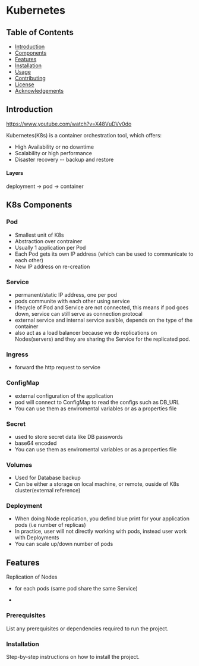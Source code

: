 # Kubernetes

## Table of Contents
- [Introduction](#introduction)
- [Components](#k8s-components)
- [Features](#features)
- [Installation](#installation)
- [Usage](#usage)
- [Contributing](#contributing)
- [License](#license)
- [Acknowledgements](#acknowledgements)

## Introduction

https://www.youtube.com/watch?v=X48VuDVv0do

Kubernetes(K8s) is a container orchestration tool, which offers:
- High Availability or no downtime
- Scalability or high performance
- Disaster recovery -- backup and restore

#### Layers

deployment -> pod -> container

## K8s Components
### Pod
- Smallest unit of K8s
- Abstraction over contrainer
- Usually 1 application per Pod
- Each Pod gets its own IP address (which can be used to communicate to each other)
- New IP address on re-creation

### Service
- permanent/static IP address, one per pod
- pods communite with each other using service
- lifecycle of Pod and Service are not connected, this means if pod goes down, service can still serve as connection protocal
- external service and internal service avaible, depends on the type of the container
- also act as a load balancer because we do replications on Nodes(servers) and they are sharing the Service for the replicated pod.

### Ingress
- forward the http request to service

### ConfigMap
- external configuration of the application
- pod will connect to ConfigMap to read the configs such as DB_URL
- You can use them as enviromental variables or as a properties file

### Secret
- used to store secret data like DB passwords
- base64 encoded
- You can use them as enviromental variables or as a properties file

### Volumes
- Used for Database backup
- Can be either a storage on local machine, or remote, ouside of K8s cluster(external reference)

### Deployment
- When doing Node replication, you defind blue print for your application pods (i.e number of replicas)
- In practice, user will not directly working with pods, instead user work with Deployments
- You can scale up/down number of pods




## Features
Replication of Nodes 
- for each pods (same pod share the same Service)

- 
### Prerequisites
List any prerequisites or dependencies required to run the project.

### Installation
Step-by-step instructions on how to install the project.

